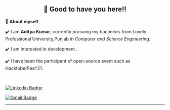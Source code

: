 <!-- README FILE CODE -->



<!-- WAKING HAND WITH GOOD TO HAVE YOU TEXT-->
<h2 align=center>👋 Good to have you here!!</h2>


<!--ABOUT ME CODE-->
🌱 **About myself**<br>

✔️ I am **Aditya Kumar**, currently pursuing my bachelors from Lovely Professional University,Punjab in *Computer and Science Engineering*. <br>

✔️ I am interested in development . <br>

✔️ I have been the participant of  open-source event such as HacktoberFest'21.

<br>

<!-- SOCAIL MEDIA HANDLES -->
[![Linkedin Badge](https://img.shields.io/badge/-AdityaKumar-blue?style=flat-square&logo=Linkedin&logoColor=white&link=https://www.linkedin.com/in/adityak2608//)](https://www.linkedin.com/in/adityak2608/)

[![Gmail Badge](https://img.shields.io/badge/-singhaditya2608@gmail.com-c14438?style=flat-square&logo=Gmail&logoColor=white&link=mailto:singhaditya2608@gmail.com)](mailto:singhaditya2608@gmail.com)

---

